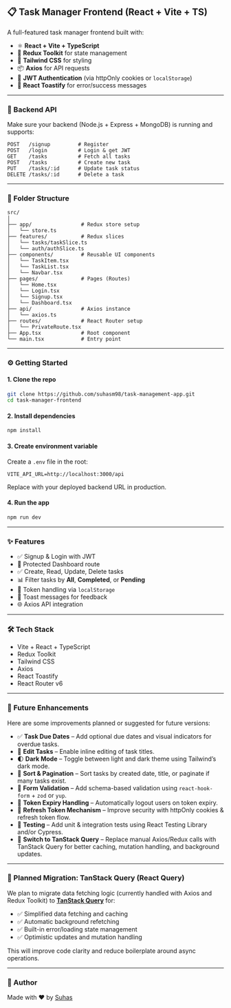 ## 📋 Task Manager Frontend (React + Vite + TS)

A full-featured task manager frontend built with:

- ⚛️ **React + Vite + TypeScript**
- 🧠 **Redux Toolkit** for state management
- 🎨 **Tailwind CSS** for styling
- 📦 **Axios** for API requests
- 🔐 **JWT Authentication** (via httpOnly cookies or `localStorage`)
- 🧪 **React Toastify** for error/success messages

---

### 🔗 Backend API

Make sure your backend (Node.js + Express + MongoDB) is running and supports:

```
POST   /signup         # Register
POST   /login          # Login & get JWT
GET    /tasks          # Fetch all tasks
POST   /tasks          # Create new task
PUT    /tasks/:id      # Update task status
DELETE /tasks/:id      # Delete a task
```

---

### 📁 Folder Structure

```
src/
│
├── app/                # Redux store setup
│   └── store.ts
├── features/           # Redux slices
│   └── tasks/taskSlice.ts
│   └── auth/authSlice.ts
├── components/         # Reusable UI components
│   └── TaskItem.tsx
│   └── TaskList.tsx
│   └── Navbar.tsx
├── pages/              # Pages (Routes)
│   └── Home.tsx
│   └── Login.tsx
│   └── Signup.tsx
│   └── Dashboard.tsx
├── api/                # Axios instance
│   └── axios.ts
├── routes/             # React Router setup
│   └── PrivateRoute.tsx
├── App.tsx             # Root component
└── main.tsx            # Entry point
```

---

### ⚙️ Getting Started

#### 1. Clone the repo

```bash
git clone https://github.com/suhasm98/task-management-app.git
cd task-manager-frontend
```

#### 2. Install dependencies

```bash
npm install
```

#### 3. Create environment variable

Create a `.env` file in the root:

```
VITE_API_URL=http://localhost:3000/api
```

Replace with your deployed backend URL in production.

#### 4. Run the app

```bash
npm run dev
```

---

### ✨ Features

- ✅ Signup & Login with JWT
- 🔐 Protected Dashboard route
- ✅ Create, Read, Update, Delete tasks
- 📊 Filter tasks by **All**, **Completed**, or **Pending**
- 🔄 Token handling via `localStorage`
- 🌈 Toast messages for feedback
- 🌐 Axios API integration

---

### 🛠 Tech Stack

- Vite + React + TypeScript
- Redux Toolkit
- Tailwind CSS
- Axios
- React Toastify
- React Router v6

---

### 🚧 Future Enhancements

Here are some improvements planned or suggested for future versions:

- ✅ **Task Due Dates** – Add optional due dates and visual indicators for overdue tasks.
- 🔄 **Edit Tasks** – Enable inline editing of task titles.
- 🌓 **Dark Mode** – Toggle between light and dark theme using Tailwind’s dark mode.
- 🎯 **Sort & Pagination** – Sort tasks by created date, title, or paginate if many tasks exist.
- 🧠 **Form Validation** – Add schema-based validation using `react-hook-form` + `zod` or `yup`.
- 🔁 **Token Expiry Handling** – Automatically logout users on token expiry.
- 🔐 **Refresh Token Mechanism** – Improve security with httpOnly cookies & refresh token flow.
- 🧪 **Testing** – Add unit & integration tests using React Testing Library and/or Cypress.
- 🚀 **Switch to TanStack Query** – Replace manual Axios/Redux calls with TanStack Query for better caching, mutation handling, and background updates.

---

### 🔄 Planned Migration: TanStack Query (React Query)

We plan to migrate data fetching logic (currently handled with Axios and Redux Toolkit) to **[TanStack Query](https://tanstack.com/query/latest)** for:

- ✅ Simplified data fetching and caching
- ✅ Automatic background refetching
- ✅ Built-in error/loading state management
- ✅ Optimistic updates and mutation handling

This will improve code clarity and reduce boilerplate around async operations.

---

### 🙌 Author

Made with ❤️ by [Suhas](https://github.com/suhasm98)
